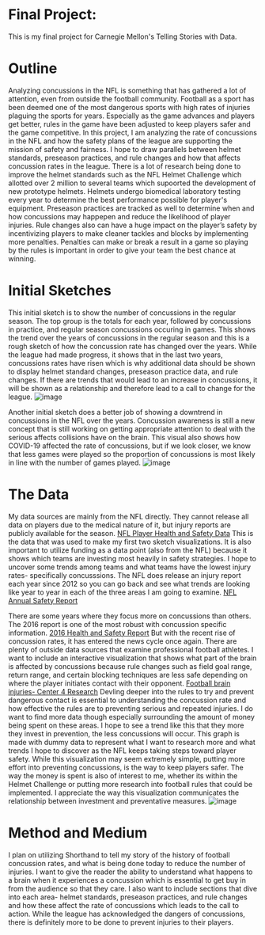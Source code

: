 # Final Project: 
This is my final project for Carnegie Mellon's Telling Stories with Data.
# Outline
  Analyzing concussions in the NFL is something that has gathered a lot of attention, even from outside the football community. Football as a sport has been deemed one of the most dangerous sports with high rates of injuries plaguing the sports for years. Especially as the game advances and players get better, rules in the game have been adjusted to keep players safer and the game competitive. In this project, I am analyzing the rate of concussions in the NFL and how the safety plans of the league are supporting the mission of safety and fairness. I hope to draw parallels between helmet standards, preseason practices, and rule changes and how that affects concussion rates in the league. There is a lot of research being done to improve the helmet standards such as the NFL Helmet Challenge which allotted over 2 million to several teams which supoorted the development of new prototype helmets. Helmets undergo biomedical laboratory testing every year to determine the best performance possible for player's equipment. Preseason practices are tracked as well to determine when and how concussions may happepen and reduce the likelihood of player injuries. Rule changes also can have a huge impact on the player’s safety by incentivizing players to make cleaner tackles and blocks by implementing more penalties. Penalties can make or break a result in a game so playing by the rules is important in order to give your team the best chance at winning.  
# Initial Sketches
  This initial sketch is to show the number of concussions in the regular season. The top group is the totals for each year, followed by concussions in practice, and regular season concussions occuring in games. This shows the trend over the years of concussions in the regular season and this is a rough sketch of how the concussion rate has changed over the years. While the league had made progress, it shows that in the last two years, concussions rates have risen which is why additional data should be shown to display helmet standard changes, preseason practice data, and rule changes. If there are trends that would lead to an increase in concussions, it will be shown as a relationship and therefore lead to a call to change for the league.
  ![image](https://user-images.githubusercontent.com/116730721/218504121-fe2220d6-8df5-4356-bbbe-5e002c8d0fe1.png)
  
  Another initial sketch does a better job of showing a downtrend in concussions in the NFL over the years. Concussion awareness is still a new concept that is still working on getting appropriate attention to deal with the serious affects collisions have on the brain. This visual also shows how COVID-19 affected the rate of concussions, but if we look closer, we know that less games were played so the proportion of concussions is most likely in line with the number of games played. 
  ![image](https://user-images.githubusercontent.com/116730721/218610624-a2aa00b9-4215-4544-ac44-85c2b8fa2108.png)


# The Data
  My data sources are mainly from the NFL directly. They cannot release all data on players due to the medical nature of it, but injury reports are publicly available for the season. [NFL Player Health and Safety Data](https://www.nfl.com/playerhealthandsafety/health-and-wellness/injury-data/injury-data) This is the data that was used to make my first two sketch visualizations. 
  It is also important to utilize funding as a data point (also from the NFL) because it shows which teams are investing most heavily in safety strategies. I hope to uncover some trends among teams and what teams have the lowest injury rates- specifically concusssions. The NFL does release an injury report each year since 2012 so you can go back and see what trends are looking like year to year in each of the three areas I am going to examine. [NFL Annual Safety Report](https://annualreport.playsmartplaysafe.com/)
  
  There are some years where they focus more on concussions than others. The 2016 report is one of the most robust with concussion specific information. [2016 Health and Safety Report](https://static.www.nfl.com/image/upload/v1597323229/league/odido2a0jik6eu9kgzyu.pdf)
  But with the recent rise of concussion rates, it has entered the news cycle once again. There are plenty of outside data sources that examine professional football athletes. I want to include an interactive visualization that shows what part of the brain is affected by concussions because rule changes such as field goal range, return range, and certain blocking techniques are less safe depending on where the player initiates contact with their opponent. [Football brain injuries- Center 4 Research](https://www.center4research.org/football-brain-injuries-need-know/) Devling deeper into the rules to try and prevent dangerous contact is essential to understanding the concussion rate and how effective the rules are to preventing serious and repeated injuries. 
I do want to find more data though especially surrounding the amount of money being spent on these areas. I hope to see a trend like this that they more they invest in prevention, the less concussions will occur. This graph is made with dummy data to represent what I want to research more and what trends I hope to discover as the NFL keeps taking steps toward player safety. While this visualization may seem extremely simple, putting more effort into preventing concussions, is the way to keep players safer. The way the money is spent is also of interest to me, whether its within the Helmet Challenge or putting more research into football rules that could be implemented. I appreciate the way this visualization communicates the relationship between investment and preventative measures. 
![image](https://user-images.githubusercontent.com/116730721/218613645-500af94b-182c-4a1c-8842-ec7c540f6502.png)
  
# Method and Medium
  I plan on utilizing Shorthand to tell my story of the history of football concussion rates, and what is being done today to reduce the number of injuries. I want to give the reader the ability to understand what happens to a brain when it experiences a concussion which is essential to get buy in from the audience so that they care. I also want to include sections that dive into each area- helmet standards, preseason practices, and rule changes and how these affect the rate of concussions which leads to the call to action. While the league has acknowledged the dangers of concussions, there is definitely more to be done to prevent injuries to their players. 
